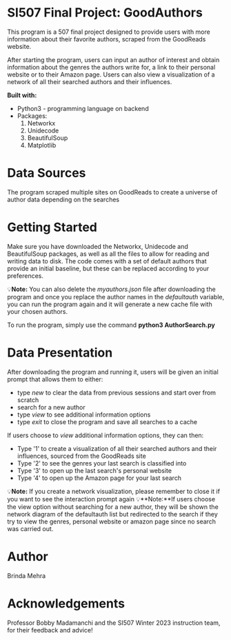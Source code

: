 # SI507 Final Project: GoodAuthors
This program is a 507 final project designed to provide users with more information about their favorite authors, scraped from the GoodReads website.

After starting the program, users can input an author of interest and obtain information about
the genres the authors write for, a link to their personal website or to their Amazon page. Users can also view a visualization of a network of all their searched authors and their influences. 

**Built with:** 
* Python3 - programming language on backend
* Packages: 
    1. Networkx
    2. Unidecode
    3. BeautifulSoup
    4. Matplotlib

# Data Sources
The program scraped multiple sites on GoodReads to create a universe of author data depending on
the searches

# Getting Started
Make sure you have downloaded the Networkx, Unidecode and BeautifulSoup packages, as well as all the files to allow for reading and writing data to disk. The code comes with a set of default authors that provide an initial baseline, but these can be replaced according to your preferences.

💡**Note:** You can also delete the _myauthors.json_ file after downloading the program and once you replace the author names in the _defaultauth_ variable, you can run the program again and it will generate a new cache file with your chosen authors.

To run the program, simply use the command **python3 AuthorSearch.py**

# Data Presentation
After downloading the program and running it, users will be given an initial prompt that allows them to either: 
* type _new_ to clear the data from previous sessions and start over from scratch 
* search for a new author 
* type _view_ to see additional information options 
* type _exit_ to close the program and save all searches to a cache

If users choose to _view_ additional information options, they can then: 
* Type '1' to create a visualization of all their searched authors and their influences, sourced from the GoodReads site
* Type '2' to see the genres your last search is classified into 
* Type '3' to open up the last search's personal website 
* Type '4' to open up the Amazon page for your last search 

💡**Note:** If you create a network visualization, please remember to close it if you want to see the interaction prompt again
💡**Note:**If users choose the view option without searching for a new author, they will be shown the network diagram of the defaultauth list but redirected to the search if they try to view the genres, personal website or amazon page since no search was carried out. 

# Author
Brinda Mehra 

# Acknowledgements
Professor Bobby Madamanchi and the SI507 Winter 2023 instruction team, for their feedback and advice! 
